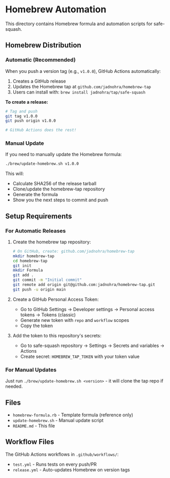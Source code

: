 # Homebrew Automation

This directory contains Homebrew formula and automation scripts for safe-squash.

## Homebrew Distribution

### Automatic (Recommended)

When you push a version tag (e.g., `v1.0.0`), GitHub Actions automatically:

1. Creates a GitHub release
2. Updates the Homebrew tap at `github.com/jadnohra/homebrew-tap`
3. Users can install with: `brew install jadnohra/tap/safe-squash`

**To create a release:**

```bash
# Tag and push
git tag v1.0.0
git push origin v1.0.0

# GitHub Actions does the rest!
```

### Manual Update

If you need to manually update the Homebrew formula:

```bash
./brew/update-homebrew.sh v1.0.0
```

This will:
- Calculate SHA256 of the release tarball
- Clone/update the homebrew-tap repository
- Generate the formula
- Show you the next steps to commit and push

## Setup Requirements

### For Automatic Releases

1. Create the homebrew tap repository:
   ```bash
   # On GitHub, create: github.com/jadnohra/homebrew-tap
   mkdir homebrew-tap
   cd homebrew-tap
   git init
   mkdir Formula
   git add .
   git commit -m "Initial commit"
   git remote add origin git@github.com:jadnohra/homebrew-tap.git
   git push -u origin main
   ```

2. Create a GitHub Personal Access Token:
   - Go to GitHub Settings → Developer settings → Personal access tokens → Tokens (classic)
   - Generate new token with `repo` and `workflow` scopes
   - Copy the token

3. Add the token to this repository's secrets:
   - Go to safe-squash repository → Settings → Secrets and variables → Actions
   - Create secret: `HOMEBREW_TAP_TOKEN` with your token value

### For Manual Updates

Just run `./brew/update-homebrew.sh <version>` - it will clone the tap repo if needed.

## Files

- `homebrew-formula.rb` - Template formula (reference only)
- `update-homebrew.sh` - Manual update script
- `README.md` - This file

## Workflow Files

The GitHub Actions workflows in `.github/workflows/`:

- `test.yml` - Runs tests on every push/PR
- `release.yml` - Auto-updates Homebrew on version tags
